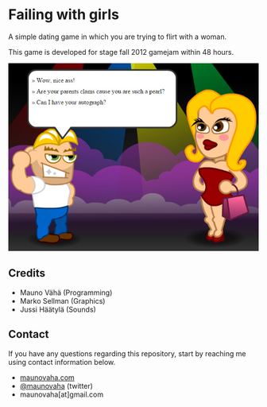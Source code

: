 # Failing with girls

A simple dating game in which you are trying to flirt with a woman.

This game is developed for stage fall 2012 gamejam within 48 hours.

![Screenshot](/failing-with-girls.jpg)

## Credits

* Mauno Vähä (Programming)
* Marko Sellman (Graphics)
* Jussi Häätylä (Sounds)

## Contact

If you have any questions regarding this repository, start by reaching me using contact information below.

- [maunovaha.com](http://maunovaha.com)
- [@maunovaha](https://twitter.com/maunovaha) (twitter)
- maunovaha[at]gmail.com
